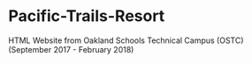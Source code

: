 # Pacific-Trails-Resort
HTML Website from Oakland Schools Technical Campus (OSTC) (September 2017 - February 2018)
